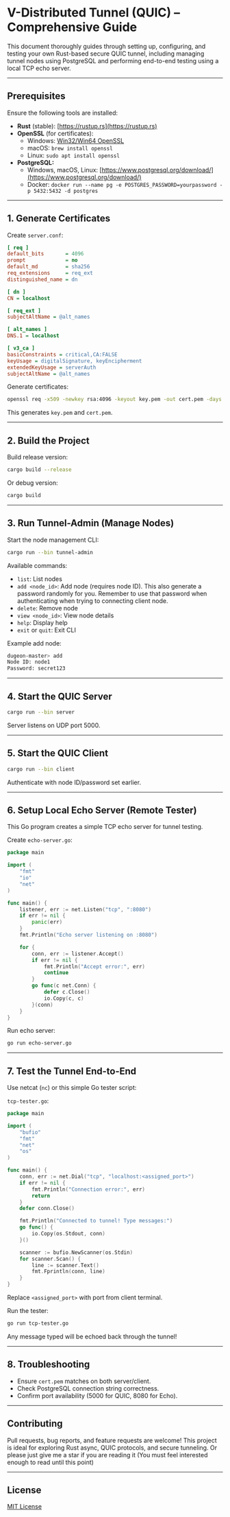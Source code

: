# V-Distributed Tunnel (QUIC) – Comprehensive Guide

This document thoroughly guides through setting up, configuring, and testing your own Rust-based secure QUIC tunnel, including managing tunnel nodes using PostgreSQL and performing end-to-end testing using a local TCP echo server.

---

## Prerequisites

Ensure the following tools are installed:

- **Rust** (stable): [https://rustup.rs](https://rustup.rs)
- **OpenSSL** (for certificates):
  - Windows: [Win32/Win64 OpenSSL](https://slproweb.com/products/Win32OpenSSL.html)
  - macOS: `brew install openssl`
  - Linux: `sudo apt install openssl`
- **PostgreSQL:**
  - Windows, macOS, Linux: [https://www.postgresql.org/download/](https://www.postgresql.org/download/)
  - Docker: `docker run --name pg -e POSTGRES_PASSWORD=yourpassword -p 5432:5432 -d postgres`

---

## 1. Generate Certificates

Create `server.conf`:

```ini
[ req ]
default_bits       = 4096
prompt             = no
default_md         = sha256
req_extensions     = req_ext
distinguished_name = dn

[ dn ]
CN = localhost

[ req_ext ]
subjectAltName = @alt_names

[ alt_names ]
DNS.1 = localhost

[ v3_ca ]
basicConstraints = critical,CA:FALSE
keyUsage = digitalSignature, keyEncipherment
extendedKeyUsage = serverAuth
subjectAltName = @alt_names
```

Generate certificates:

```sh
openssl req -x509 -newkey rsa:4096 -keyout key.pem -out cert.pem -days 365 -nodes -config server.conf -extensions v3_ca
```

This generates `key.pem` and `cert.pem`.

---

## 2. Build the Project

Build release version:

```sh
cargo build --release
```

Or debug version:

```sh
cargo build
```

---

## 3. Run Tunnel-Admin (Manage Nodes)

Start the node management CLI:

```sh
cargo run --bin tunnel-admin
```

Available commands:
- `list`: List nodes
- `add <node_id>`: Add node (requires node ID). This also generate a password randomly for you. Remember to use that password when authenticating when trying to connecting client node.
- `delete`: Remove node
- `view <node_id>`: View node details
- `help`: Display help
- `exit` or `quit`: Exit CLI

Example add node:

```sh
dugeon-master> add
Node ID: node1
Password: secret123
```

---

## 4. Start the QUIC Server

```sh
cargo run --bin server
```

Server listens on UDP port 5000.

---

## 5. Start the QUIC Client

```sh
cargo run --bin client
```

Authenticate with node ID/password set earlier.

---

## 6. Setup Local Echo Server (Remote Tester)

This Go program creates a simple TCP echo server for tunnel testing.

Create `echo-server.go`:

```go
package main

import (
    "fmt"
    "io"
    "net"
)

func main() {
    listener, err := net.Listen("tcp", ":8080")
    if err != nil {
        panic(err)
    }
    fmt.Println("Echo server listening on :8080")

    for {
        conn, err := listener.Accept()
        if err != nil {
            fmt.Println("Accept error:", err)
            continue
        }
        go func(c net.Conn) {
            defer c.Close()
            io.Copy(c, c)
        }(conn)
    }
}
```

Run echo server:

```sh
go run echo-server.go
```

---

## 7. Test the Tunnel End-to-End

Use netcat (`nc`) or this simple Go tester script:

`tcp-tester.go`:

```go
package main

import (
    "bufio"
    "fmt"
    "net"
    "os"
)

func main() {
    conn, err := net.Dial("tcp", "localhost:<assigned_port>")
    if err != nil {
        fmt.Println("Connection error:", err)
        return
    }
    defer conn.Close()

    fmt.Println("Connected to tunnel! Type messages:")
    go func() {
        io.Copy(os.Stdout, conn)
    }()

    scanner := bufio.NewScanner(os.Stdin)
    for scanner.Scan() {
        line := scanner.Text()
        fmt.Fprintln(conn, line)
    }
}
```

Replace `<assigned_port>` with port from client terminal.

Run the tester:

```sh
go run tcp-tester.go
```

Any message typed will be echoed back through the tunnel!

---

## 8. Troubleshooting

- Ensure `cert.pem` matches on both server/client.
- Check PostgreSQL connection string correctness.
- Confirm port availability (5000 for QUIC, 8080 for Echo).

---

## Contributing

Pull requests, bug reports, and feature requests are welcome! This project is ideal for exploring Rust async, QUIC protocols, and secure tunneling.
Or please just give me a star if you are reading it (You must feel interested enough to read until this point)

---

## License

[MIT License](LICENSE)
